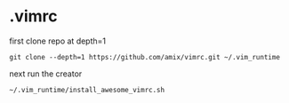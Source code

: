 # .vimrc

first clone repo at depth=1

`git clone --depth=1 https://github.com/amix/vimrc.git ~/.vim_runtime`

next run the creator

`~/.vim_runtime/install_awesome_vimrc.sh`
